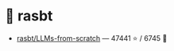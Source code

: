 # 👤 rasbt

- [rasbt/LLMs-from-scratch](https://github.com/rasbt/LLMs-from-scratch) — 47441 ⭐️ / 6745 🍴
